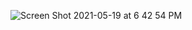 ![Screen Shot 2021-05-19 at 6 42 54 PM](https://user-images.githubusercontent.com/85391715/120908187-dc81ea00-c635-11eb-80e0-d84c1e3b718d.png)
